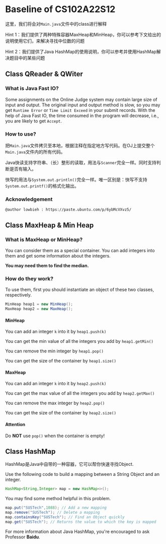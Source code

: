 # Baseline of CS102A22S12

这里，我们将会对`Main.java`文件中的class进行解释

Hint 1：我们提供了两种特殊容器MaxHeap和MinHeap，你可以参考下文给出的说明使用它们，来解决寻找中位数的问题

Hint 2：我们提供了Java HashMap的使用说明，你可以参考并使用HashMap解决题目中的某些问题

## Class QReader & QWiter

### What is Java Fast IO?

Some assignments on the Online Judge system may contain large size of input and output. The original input and output method is slow, so you may get `Runtime Error` or `Time Limit Exceed` in your submit records. With the help of Java Fast IO, the time consumed in the program will decrease, i.e., you are likely to get `Accept`.

### How to use?

把`Main.java`文件拷贝至本地，根据注释在指定地方写代码。在OJ上提交整个`Main.java`文件内的所有代码。

Java快读支持字符串、（长）整形的读取，用法与`Scanner`完全一样。同时支持判断是否有输入。

快写的用法与`System.out.println()`完全一样。唯一区别是：快写不支持`System.out.printf()`的格式化输出。

### Acknowledgement

```
@author lowbieh : https://paste.ubuntu.com/p/6ybMcVXvz5/
```

## Class MaxHeap & Min Heap

### What is MaxHeap or MinHeap?

You can consider them as a special container. You can add integers into them and get some information about the integers. 

**You may need them to find the median.**

### How do they work?

To use them, first you should instantiate an object of these two classes, respectively. 

```java
MinHeap heap1 = new MinHeap();
MaxHeap heap2 = new MaxHeap();
```

#### MinHeap

You can add an integer `k` into it by `heap1.push(k)`

You can get the min value of all the integers you add by `heap1.getMin()`

You can remove the min integer by `heap1.pop()`

You can get the size of the container by `heap1.size()`

#### MaxHeap

You can add an integer `k` into it by `heap2.push(k)`

You can get the max value of all the integers you add by `heap2.getMax()`

You can remove the max integer by `heap2.pop()`

You can get the size of the container by `heap2.size()`

#### Attention

Do **NOT** use `pop()` when the container is empty! 

## Class HashMap

HashMap是Java中自带的一种容器，它可以帮你快速寻找Object.

Use the following code to build a mapping between a String Object and an integer.

```java
HashMap<String,Integer> map = new HashMap<>();
```

You may find some method helpful in this problem.

```java
map.put("SUSTech",1088); // Add a new mapping
map.remove("SUSTech"); // Delete a mapping
map.containsKey("SUSTech"); // Find an Object quickly
map.get("SUSTech"); // Returns the value to which the key is mapped
```

For more information about Java HashMap, you're encouraged to ask Professor **Baidu**.
